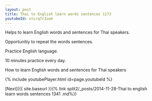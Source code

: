 ```yaml
---
layout: post
title: Thai to English learn words sentences 1173 
youtubeId: stirq7r3iw4
---
```

 
 
Helps to learn English words and sentences for Thai speakers.

Opportunitiy to repeat the words sentences. 

Practice English language. 
 
10 minutes practice every day. 
 
How to learn English words and sentences for Thai speakers 
 
{% include youtubePlayer.html id=page.youtubeId %}
 
 
[Next]({{ site.baseurl }}{% link  split2/_posts/2014-11-28-Thai to english learn words sentences 1341 .md%})
 
